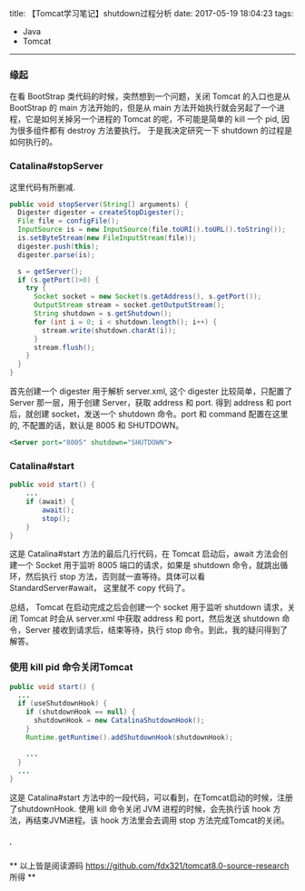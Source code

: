 title: 【Tomcat学习笔记】shutdown过程分析
date: 2017-05-19 18:04:23
tags:
- Java
- Tomcat
---
### **缘起**
在看 BootStrap 类代码的时候，突然想到一个问题，关闭 Tomcat 的入口也是从 BootStrap 的 main 方法开始的，但是从 main 方法开始执行就会另起了一个进程，它是如何关掉另一个进程的 Tomcat 的呢，不可能是简单的 kill 一个 pid, 因为很多组件都有 destroy 方法要执行。
于是我决定研究一下 shutdown 的过程是如何执行的。<!--more-->

### **Catalina#stopServer**
这里代码有所删减.
```java
public void stopServer(String[] arguments) {
  Digester digester = createStopDigester();
  File file = configFile();
  InputSource is = new InputSource(file.toURI().toURL().toString());
  is.setByteStream(new FileInputStream(file));
  digester.push(this);
  digester.parse(is);

  s = getServer();
  if (s.getPort()>0) {
    try {
      Socket socket = new Socket(s.getAddress(), s.getPort());
      OutputStream stream = socket.getOutputStream();
      String shutdown = s.getShutdown();
      for (int i = 0; i < shutdown.length(); i++) {
        stream.write(shutdown.charAt(i));
      }
      stream.flush();
    }
  }
}
```
首先创建一个 digester 用于解析 server.xml, 这个 digester 比较简单，只配置了 Server 那一层，用于创建 Server，获取 address 和 port. 得到 address 和 port 后，就创建 socket，发送一个 shutdown 命令。port 和 command 配置在这里的, 不配置的话，默认是 8005 和 SHUTDOWN。
```xml
<Server port="8005" shutdown="SHUTDOWN">
```

### **Catalina#start**
```java
public void start() {
    ...
    if (await) {
        await();
        stop();
    }
}
```
这是 Catalina#start 方法的最后几行代码，在 Tomcat 启动后，await 方法会创建一个 Socket 用于监听 8005 端口的请求，如果是 shutdown 命令，就跳出循环，然后执行 stop 方法，否则就一直等待。具体可以看 StandardServer#await， 这里就不 copy 代码了。


总结， Tomcat 在启动完成之后会创建一个 socket 用于监听 shutdown 请求，关闭 Tomcat 时会从 server.xml 中获取 address 和 port，然后发送 shutdown 命令，Server 接收到请求后，结束等待，执行 stop 命令。到此，我的疑问得到了解答。

### **使用 kill pid 命令关闭Tomcat**

```java
public void start() {
  ...
  if (useShutdownHook) {
    if (shutdownHook == null) {
      shutdownHook = new CatalinaShutdownHook();
    }
    Runtime.getRuntime().addShutdownHook(shutdownHook);

    ...
  }
  ...
}
```
这是 Catalina#start 方法中的一段代码，可以看到，在Tomcat启动的时候，注册了shutdownHook. 使用 kill 命令关闭 JVM 进程的时候，会先执行该 hook 方法，再结束JVM进程。该 hook 方法里会去调用 stop 方法完成Tomcat的关闭。


##### .
** 以上皆是阅读源码 https://github.com/fdx321/tomcat8.0-source-research 所得 **
